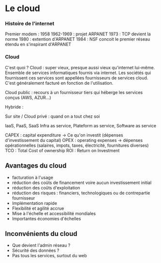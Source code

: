# Le cloud

### Histoire de l'internet
Premier modem : 1958
1962-1969 : projet ARPANET
1973 : TCP devient la norme
1980 : extention d'ARPANET
1984 : NSF concoit le premier réseau étendu en s'inspirant d'ARPANET

### Cloud
C'est quoi ?
Cloud : super vieux, presque aussi vieux qu'internet lui-même. Ensemble de services informatiques fournis via internet. Les sociétés qui fournissent ces services sont appellées fournisseurs de services cloud. C'est généralement facturé en fonction de l'utilisation.

Cloud public : recours à un fournisseur tiers qui héberge les services conçus (AWS, AZUR...)

Hybride : 

Sur site / Cloud privé : quand on a tout chez soi

IaaS, PaaS, SaaS
Infra as service, Plateform as service, Software as service

CAPEX : capital expenditure -> Ce qu'on investit (dépenses d'investissement du capital)
OPEX : operating expenses -> dépenses opérationnelles (salaires, impots, taxes, électricité, fournitures diverses)
TCO : Total Cost of ownership
ROI : Return on Investment

## Avantages du cloud
- facturation à l'usage
- réduction des coûts de financement voire aucun investissement initial
- réduction des coûts d'exploitation
- réduction des risques : financiers, technologiques ou de contrepartie fournisseur
- Implémentation rapide
- Flexibilité et agilité accrue
- Mise à l'échelle et accessibilité mondiales
- Importantes économies d'échelles

## Inconvénients du cloud
- Que devient l'admin réseau ?
- Sécurité des données ?
- Pas tous les services, surtout du web